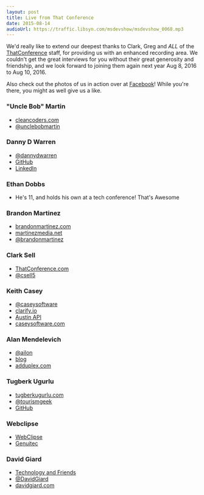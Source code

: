 ```yaml
---
layout: post
title: Live from That Conference
date: 2015-08-14
audioUrl: https://traffic.libsyn.com/msdevshow/msdevshow_0068.mp3
---
```


We'd really like to extend our deepest thanks to Clark, Greg and *ALL* of the [ThatConference](https://www.thatconference.com/) staff, for providing us with an enhanced recording area. We couldn't get the great interviews for you without their great generosity and friendship, and we look forward to joining them again next year Aug 8, 2016 to Aug 10, 2016.

Also check out the photos of us in action over at [Facebook](https://www.facebook.com/media/set/?set=a.1619309591656159.1073741829.1506993522887767&type=3)! While you're there, you might as well give us a like.

### "Uncle Bob" Martin

 - [cleancoders.com](http://cleancoders.com)
 - [@unclebobmartin](http://twitter.com/unclebobmartin)

### Danny D Warren

 - [@dannydwarren](https://twitter.com/dannydwarren)
 - [GitHub](https://github.com/dannydwarren)
 - [LinkedIn](https://www.linkedin.com/in/dannydwarren)
 
### Ethan Dobbs

 - He's 11, and holds his own at a tech conference! That's Awesome

### Brandon Martinez

 - [brandonmartinez.com](http://www.brandonmartinez.com/)
 - [martinezmedia.net](http://www.martinezmedia.net/)
 - [@brandonmartinez](https://twitter.com/brandonmartinez)

### Clark Sell

 - [ThatConference.com](http://thatconference.com/)
 - [@csell5](https://twitter.com/csell5)

### Keith Casey

 - [@caseysoftware](https://twitter.com/caseysoftware)
 - [clarify.io](http://clarify.io/)
 - [Austin API](http://www.meetup.com/Austin-Homegrown-API/)
 - [caseysoftware.com](http://caseysoftware.com/)

### Alan Mendelevich

 - [@ailon](https://twitter.com/ailon)
 - [blog](http://blog.ailon.org/)
 - [adduplex.com](http://adduplex.com/) 

### Tugberk Ugurlu

 - [tugberkugurlu.com](http://www.tugberkugurlu.com/)
 - [@tourismgeek](https://twitter.com/tourismgeek)
 - [GitHub](https://github.com/tugberkugurlu)

### Webclipse

 - [WebClipse](http://www.genuitec.com/products/webclipse/)
 - [Genuitec](https://www.genuitec.com/)
 
 ### David Giard
 
 - [Technology and Friends](http://technologyandfriends.com/)
 - [@DavidGiard](https://twitter.com/DavidGiard)
 - [davidgiard.com](http://www.davidgiard.com/)